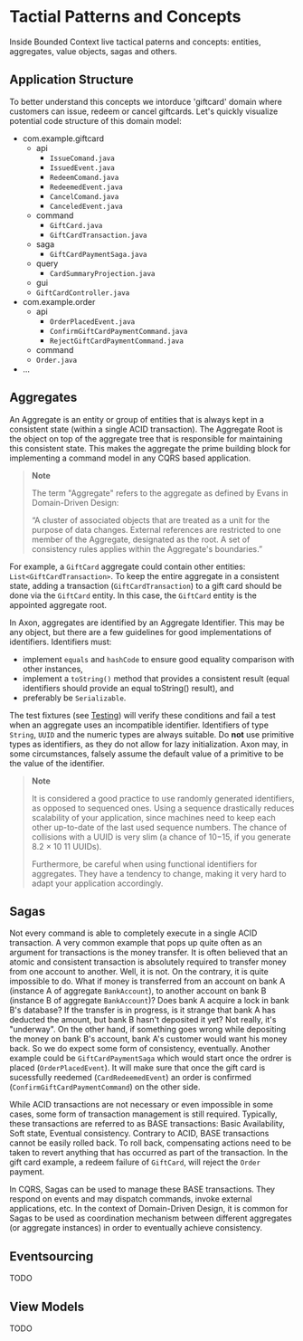 # Tactial Patterns and Concepts

Inside Bounded Context live tactical paterns and concepts: entities, aggregates, value objects, sagas and others.

## Application Structure

To better understand this concepts we intorduce 'giftcard' domain where customers can issue, redeem or cancel giftcards. Let's quickly visualize potential code structure of this domain model:

 - com.example.giftcard
   - api
     - `IssueComand.java`
     - `IssuedEvent.java`
     - `RedeemComand.java`
     - `RedeemedEvent.java`
     - `CancelComand.java`
     - `CanceledEvent.java`
   - command
     - `GiftCard.java`
     - `GiftCardTransaction.java`
   - saga
     - `GiftCardPaymentSaga.java`
   - query
     - `CardSummaryProjection.java`
   -  gui
     - `GiftCardController.java`
 - com.example.order
   - api
     - `OrderPlacedEvent.java`
     - `ConfirmGiftCardPaymentCommand.java`
     - `RejectGiftCardPaymentCommand.java`
   - command
    - `Order.java`
  - ...

## Aggregates

An Aggregate is an entity or group of entities that is always kept in a consistent state (within a single ACID transaction). The Aggregate Root is the object on top of the aggregate tree that is responsible for maintaining this consistent state. This makes the aggregate the prime building block for implementing a command model in any CQRS based application.

> **Note**
>
> The term "Aggregate" refers to the aggregate as defined by Evans in Domain-Driven Design:
>
> “A cluster of associated objects that are treated as a unit for the purpose of data changes. External references are restricted to one member of the Aggregate, designated as the root. A set of consistency rules applies within the Aggregate's boundaries.”

For example, a `GiftCard` aggregate could contain other entities: `List<GiftCardTransaction>`. To keep the entire aggregate in a consistent state, adding a transaction (`GiftCardTransaction`) to a gift card should be done via the `GiftCard` entity. In this case, the `GiftCard` entity is the appointed aggregate root.

In Axon, aggregates are identified by an Aggregate Identifier. This may be any object, but there are a few guidelines for good implementations of identifiers. Identifiers must:

* implement `equals` and `hashCode` to ensure good equality comparison with other instances,
* implement a `toString()` method that provides a consistent result \(equal identifiers should provide an equal toString\(\) result\), and
* preferably be `Serializable`.

The test fixtures \(see [Testing](testing.md)\) will verify these conditions and fail a test when an aggregate uses an incompatible identifier. Identifiers of type `String`, `UUID` and the numeric types are always suitable. Do **not** use primitive types as identifiers, as they do not allow for lazy initialization. Axon may, in some circumstances, falsely assume the default value of a primitive to be the value of the identifier.

> **Note**
>
> It is considered a good practice to use randomly generated identifiers, as opposed to sequenced ones. Using a sequence drastically reduces scalability of your application, since machines need to keep each other up-to-date of the last used sequence numbers. The chance of collisions with a UUID is very slim \(a chance of 10−15, if you generate 8.2 × 10 11 UUIDs\).
>
> Furthermore, be careful when using functional identifiers for aggregates. They have a tendency to change, making it very hard to adapt your application accordingly.

## Sagas

Not every command is able to completely execute in a single ACID transaction. A very common example that pops up quite often as an argument for transactions is the money transfer. It is often believed that an atomic and consistent transaction is absolutely required to transfer money from one account to another. Well, it is not. On the contrary, it is quite impossible to do. What if money is transferred from an account on bank A (instance A of aggregate `BankAccount`), to another account on bank B (instance B of aggregate `BankAccount`)? Does bank A acquire a lock in bank B's database? If the transfer is in progress, is it strange that bank A has deducted the amount, but bank B hasn't deposited it yet? Not really, it's "underway". On the other hand, if something goes wrong while depositing the money on bank B's account, bank A's customer would want his money back. So we do expect some form of consistency, eventually. Another example could be `GiftCardPaymentSaga` which would start once the ordrer is placed (`OrderPlacedEvent`). It will make sure that once the gift card is sucessfully reedemed (`CardRedeemedEvent`) an order is confirmed (`ConfirmGiftCardPaymentCommand`) on the other side.

While ACID transactions are not necessary or even impossible in some cases, some form of transaction management is still required. Typically, these transactions are referred to as BASE transactions: Basic Availability, Soft state, Eventual consistency. Contrary to ACID, BASE transactions cannot be easily rolled back. To roll back, compensating actions need to be taken to revert anything that has occurred as part of the transaction. In the gift card example, a redeem failure of `GiftCard`, will reject the `Order` payment.

In CQRS, Sagas can be used to manage these BASE transactions. They respond on events and may dispatch commands, invoke external applications, etc. In the context of Domain-Driven Design, it is common for Sagas to be used as coordination mechanism between different aggregates (or aggregate instances) in order to eventually achieve consistency.

## Eventsourcing

TODO

## View Models 

TODO